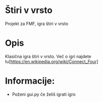 # Štiri v vrsto
Projekt za FMF, igra štiri v vrsto
# Opis
Klasična igra štiri v vrsto. Več o igri najdete tu[https://en.wikipedia.org/wiki/Connect_Four]
# Informacije:
* Poženi gui.py če želiš igrati igro
